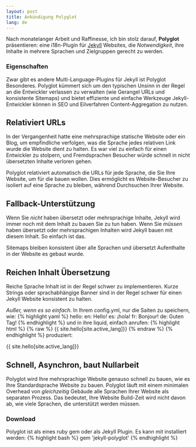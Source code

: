 ```yaml
---
layout: post
title: Ankündigung Polyglot
lang: de
---
```


Nach monatelanger Arbeit und Raffinesse, ich bin stolz darauf, **Polyglot** präsentieren: eine i18n-Plugin für [Jekyll](http://jekyllrb.com) Websites, die *Notwendigkeit*, ihre Inhalte in mehrere Sprachen und Zielgruppen gerecht zu werden.

### Eigenschaften

Zwar gibt es andere Multi-Language-Plugins für Jekyll ist Polyglot Besonderes. Polyglot kümmert sich um den typischen Unsinn in der Regel an die Entwickler verlassen zu verwalten (wie Gerangel URLs und konsistente Sitemaps) und bietet effiziente und einfache Werkzeuge Jekyll-Entwickler können in SEO und Eilverfahren Content-Aggregation zu nutzen.

## Relativiert URLs

In der Vergangenheit hatte eine mehrsprachige statische Website oder ein Blog, um empfindliche verfolgen, was die Sprache jedes relativen Link wurde die Website dient zu halten. Es war viel zu einfach für einen Entwickler zu stolpern, und Fremdsprachen Besucher würde schnell in nicht übersetzten Inhalte verloren gehen.

Polyglot relativiert automatisch die URLs für jede Sprache, die Sie Ihre Website, um für die bauen wollen. Dies ermöglicht es Website-Besucher zu isoliert auf eine Sprache zu bleiben, während Durchsuchen Ihrer Website.

## Fallback-Unterstützung

Wenn Sie *nicht* haben übersetzt oder mehrsprachige Inhalte, Jekyll wird immer noch mit dem Inhalt zu bauen Sie zu tun haben. Wenn Sie *müssen* haben übersetzt oder mehrsprachigen Inhalten wird Jekyll bauen mit diesem Inhalt. So einfach ist das.

Sitemaps bleiben konsistent über alle Sprachen und übersetzt Aufenthalte in der Website es gebaut wurde.

## Reichen Inhalt Übersetzung

Reiche Sprache Inhalt ist in der Regel schwer zu implementieren. Kurze Strings oder sprachabhängige Banner sind in der Regel schwer für einen Jekyll Website konsistent zu halten.

*Außer, wenn es so einfach*. In Ihrem config.yml, nur die Saiten zu speichern, wie:
{% highlight yaml %}
hello:
  en: Hello!
  es: ¡hola!
  fr: Bonjour!
  de: Guten Tag!
{% endhighlight %}
und in ihre liquid, einfach anrufen:
{% highlight html %}
{% raw %}
{{ site.hello[site.active_lang]}}
{% endraw %}
{% endhighlight %}
produziert:
<p class="message">
{{ site.hello[site.active_lang]}}
</p>

## Schnell, Asynchron, baut Nullarbeit

  Polyglot wird Ihre mehrsprachige Website genauso schnell zu bauen, wie es Ihre Standardsprache Website zu bauen. Polyglot läuft mit einem minimalen Overhead von *gleichzeitig* Gebäude alle Sprachen Ihrer Website als separaten Prozess. Das bedeutet, Ihre Website Build-Zeit wird nicht davon ab, wie viele Sprachen, die unterstützt werden müssen.

### Download

  Polyglot ist als eines ruby gem oder als Jekyll Plugin. Es kann mit installiert werden:
  {% highlight bash %}
  gem 'jekyll-polyglot'
  {% endhighlight %}
